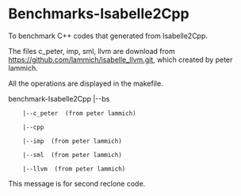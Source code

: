 # Benchmarks-Isabelle2Cpp
To benchmark C++ codes that generated from Isabelle2Cpp.

The files c_peter, imp, sml, llvm are download from https://github.com/lammich/isabelle_llvm.git,
which created by peter lammich.

All the operations are displayed in the makefile.

benchmark-Isabelle2Cpp
    |--bs

        |--c_peter  (from peter lammich)
    
        |--cpp

        |--imp  (from peter lammich)

        |--sml  (from peter lammich)

        |--llvm  (from peter lammich) 


This message is for second reclone code.